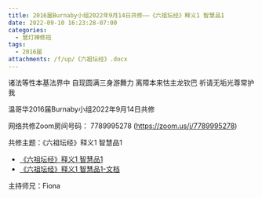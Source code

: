 ```yaml
---
title: 2016届Burnaby小组2022年9月14日共修——《六祖坛经》释义1 智慧品1
date: 2022-09-10 16:23:28-07:00
categories:
  - 慧灯禅修班
tags:
  - 2016届
attachments: /f/up/《六祖坛经》.docx
---
```

诸法等性本基法界中 自现圆满三身游舞力 离障本来怙主龙钦巴 祈请无垢光尊常护我

温哥华2016届Burnaby小组2022年9月14日共修

网络共修Zoom房间号码： 7789995278 (<https://zoom.us/j/7789995278>)

共修主题：《六祖坛经》释义1 智慧品1

* [《六祖坛经》释义1 智慧品1](https://www.youtube.com/watch?v=W3iQqfH_hw0&ab_channel=%E6%85%A7%E7%81%AF%E4%B9%8B%E5%85%89%E7%BD%91%E7%AB%99)
* [《六祖坛经》释义1 智慧品1-文档](/f/up/《六祖坛经》.docx)

主持师兄：Fiona

